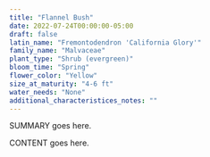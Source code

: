 ```yaml
---
title: "Flannel Bush"
date: 2022-07-24T00:00:00-05:00
draft: false
latin_name: "Fremontodendron 'California Glory'"
family_name: "Malvaceae"
plant_type: "Shrub (evergreen)"
bloom_time: "Spring"
flower_color: "Yellow"
size_at_maturity: "4-6 ft"
water_needs: "None"
additional_characteristices_notes: ""
---
```


SUMMARY goes here.

<!--more-->

CONTENT goes here.